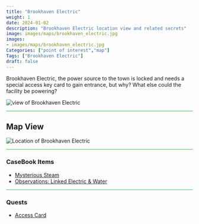 ```yaml
---
title: "Brookhaven Electric"
weight: 1
date: 2024-01-02
description: "Brookhaven Electric location view and related secrets"
image: images/maps/brookhaven_electric.jpg
images:
- images/maps/brookhaven_electric.jpg
Categories: ["point of interest","map"]
Tags: ["Brookhaven Electric"]
draft: false
--- 
```


Brookhaven Electric, the power source to the town is locked and needs a special access key card to gain entrance, but why? What else could the facility be powering?

![view of Brookhaven Electric](/images/maps/brookhaven_electric.jpg)

<hr style="background-color: #28b44c" size=8>

## Map View

![Location of Brookhaven Electric](/images/maps/brookhaven-electric.png)

<hr style="background-color: #28b44c" size=8>

### CaseBook Items

- [Mysterious Steam](/casebook/quantum/steam/)
- [Observations: Linked Electric & Water](/casebook/interesting/observations/#linked-electric--water)

<hr style="background-color: #28b44c" size=8>

### Quests

- [Access Card](/lore/special_tools/#blue-key-card)